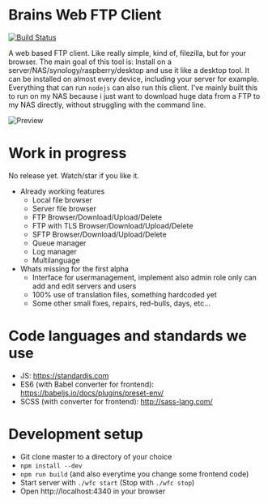 # Brains Web FTP Client
[![Build Status](https://travis-ci.org/brainfoolong/web-ftp-client.svg?branch=master)](https://travis-ci.org/brainfoolong/web-ftp-client)

A web based FTP client. Like really simple, kind of, filezilla, but for your browser. The main goal of this tool is: Install on a server/NAS/synology/raspberry/desktop and use it like a desktop tool. It can be installed on almost every device, including your server for example. Everything that can run `nodejs` can also run this client. I've mainly built this to run on my NAS because i just want to download huge data from a FTP to my NAS directly, without struggling with the command line.

![Preview](https://brainfoolong.github.io/web-ftp-client/images/preview.png "Preview")


# Work in progress
No release yet. Watch/star if you like it.
* Already working features
  * Local file browser
  * Server file browser
  * FTP Browser/Download/Upload/Delete
  * FTP with TLS Browser/Download/Upload/Delete
  * SFTP Browser/Download/Upload/Delete
  * Queue manager
  * Log manager
  * Multilanguage
* Whats missing for the first alpha
  * Interface for usermanagement, implement also admin role only can add and edit servers and users
  * 100% use of translation files, something hardcoded yet
  * Some other small fixes, repairs, red-bulls, days, etc...

# Code languages and standards we use
* JS: https://standardjs.com
* ES6 (with Babel converter for frontend): https://babeljs.io/docs/plugins/preset-env/
* SCSS (with converter for frontend): http://sass-lang.com/
 
# Development setup
* Git clone master to a directory of your choice
* `npm install --dev`
* `npm run build` (and also everytime you change some frontend code)
* Start server with `./wfc start` (Stop with `./wfc stop`)
* Open http://localhost:4340 in your browser